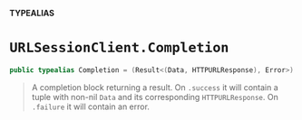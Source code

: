 **TYPEALIAS**

# `URLSessionClient.Completion`

```swift
public typealias Completion = (Result<(Data, HTTPURLResponse), Error>) -> Void
```

> A completion block returning a result. On `.success` it will contain a tuple with non-nil `Data` and its corresponding `HTTPURLResponse`. On `.failure` it will contain an error.